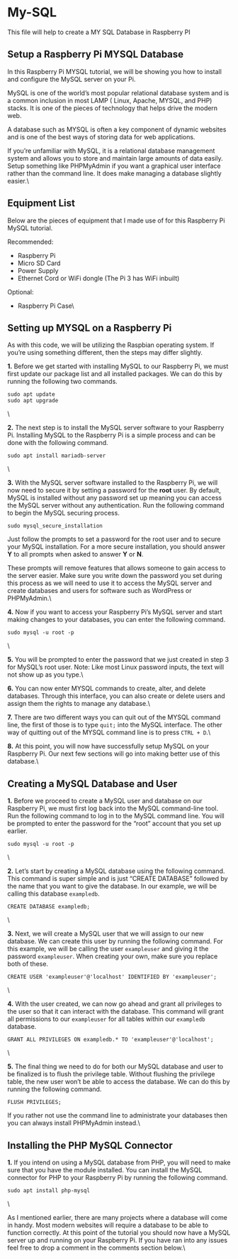 # My-SQL

This file will help to create a MY SQL Database in Raspberry PI

## Setup a Raspberry Pi MYSQL Database
In this Raspberry Pi MYSQL tutorial, we will be showing you how to install and configure the MySQL server on your Pi.

MySQL is one of the world’s most popular relational database system and is a common inclusion in most LAMP ( Linux, Apache, MYSQL, and PHP) stacks.
It is one of the pieces of technology that helps drive the modern web.

A database such as MYSQL is often a key component of dynamic websites and is one of the best ways of storing data for web applications.

If you’re unfamiliar with MySQL, it is a relational database management system and allows you to store and maintain large amounts of data easily.
Setup something like PHPMyAdmin if you want a graphical user interface rather than the command line. It does make managing a database slightly easier.\

## Equipment List
Below are the pieces of equipment that I made use of for this Raspberry Pi MySQL tutorial.

Recommended:
* Raspberry Pi
* Micro SD Card
* Power Supply
* Ethernet Cord or WiFi dongle (The Pi 3 has WiFi inbuilt)

Optional:
* Raspberry Pi Case\

## Setting up MYSQL on a Raspberry Pi
As with this code, we will be utilizing the Raspbian operating system.
If you’re using something different, then the steps may differ slightly.

**1.** Before we get started with installing MySQL to our Raspberry Pi, we must first update our package list and all installed packages.
We can do this by running the following two commands.
````
sudo apt update
sudo apt upgrade
````
\

**2.** The next step is to install the MySQL server software to your Raspberry Pi.
Installing MySQL to the Raspberry Pi is a simple process and can be done with the following command.
````
sudo apt install mariadb-server
````
\

**3.** With the MySQL server software installed to the Raspberry Pi, we will now need to secure it by setting a password for the **root** user.
By default, MySQL is installed without any password set up meaning you can access the MySQL server without any authentication.
Run the following command to begin the MySQL securing process.
````
sudo mysql_secure_installation
````
Just follow the prompts to set a password for the root user and to secure your MySQL installation.
For a more secure installation, you should answer **Y** to all prompts when asked to answer **Y** or **N**.

These prompts will remove features that allows someone to gain access to the server easier.
Make sure you write down the password you set during this process as we will need to use it to access the MySQL server and create databases and users for software such as WordPress or PHPMyAdmin.\

**4.** Now if you want to access your Raspberry Pi’s MySQL server and start making changes to your databases, you can enter the following command.
````
sudo mysql -u root -p
````
\

**5.** You will be prompted to enter the password that we just created in step 3 for MySQL’s root user.
Note: Like most Linux password inputs, the text will not show up as you type.\

**6.** You can now enter MYSQL commands to create, alter, and delete databases. 
Through this interface, you can also create or delete users and assign them the rights to manage any database.\

**7.** There are two different ways you can quit out of the MYSQL command line, the first of those is to type `quit;` into the MySQL interface.
The other way of quitting out of the MYSQL command line is to press `CTRL + D`.\

**8.** At this point, you will now have successfully setup MySQL on your Raspberry Pi. 
Our next few sections will go into making better use of this database.\

## Creating a MySQL Database and User
**1.** Before we proceed to create a MySQL user and database on our Raspberry Pi, we must first log back into the MySQL command-line tool.
Run the following command to log in to the MySQL command line. 
You will be prompted to enter the password for the “root” account that you set up earlier.
````
sudo mysql -u root -p
````
\

**2.** Let’s start by creating a MySQL database using the following command.
This command is super simple and is just “CREATE DATABASE” followed by the name that you want to give the database.
In our example, we will be calling this database `exampledb`.
````
CREATE DATABASE exampledb;
````
\

**3.** Next, we will create a MySQL user that we will assign to our new database.
We can create this user by running the following command.
For this example, we will be calling the user `exampleuser` and giving it the password `exampleuser`.
When creating your own, make sure you replace both of these.
````
CREATE USER 'exampleuser'@'localhost' IDENTIFIED BY 'exampleuser';
```` 
\

**4.** With the user created, we can now go ahead and grant all privileges to the user so that it can interact with the database.
This command will grant all permissions to our `exampleuser` for all tables within our `exampledb` database.
````
GRANT ALL PRIVILEGES ON exampledb.* TO 'exampleuser'@'localhost';
````
\

**5.** The final thing we need to do for both our MySQL database and user to be finalized is to flush the privilege table.
Without flushing the privilege table, the new user won’t be able to access the database.
We can do this by running the following command.
````
FLUSH PRIVILEGES;
````
If you rather not use the command line to administrate your databases then you can always install PHPMyAdmin instead.\

## Installing the PHP MySQL Connector
**1.** If you intend on using a MySQL database from PHP, you will need to make sure that you have the module installed.
You can install the MySQL connector for PHP to your Raspberry Pi by running the following command.
````
sudo apt install php-mysql
````
\

As I mentioned earlier, there are many projects where a database will come in handy. Most modern websites will require a database to be able to function correctly.
At this point of the tutorial you should now have a MySQL server up and running on your Raspberry Pi. 
If you have ran into any issues feel free to drop a comment in the comments section below.\
